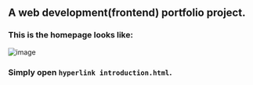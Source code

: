 ## A web development(frontend) portfolio project.
### This is the homepage looks like:
![image](https://github.com/user-attachments/assets/c46c5f47-f519-409e-9605-245d119fc771)
### Simply open `hyperlink introduction.html`.
